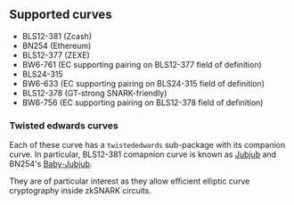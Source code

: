 ## Supported curves

* BLS12-381 (Zcash)
* BN254 (Ethereum)
* BLS12-377 (ZEXE)
* BW6-761 (EC supporting pairing on BLS12-377 field of definition)
* BLS24-315
* BW6-633 (EC supporting pairing on BLS24-315 field of definition)
* BLS12-378 (GT-strong SNARK-friendly)
* BW6-756 (EC supporting pairing on BLS12-378 field of definition)

### Twisted edwards curves

Each of these curve has a `twistededwards` sub-package with its companion curve. In particular, BLS12-381 comapnion curve is known as [Jubjub](https://z.cash/technology/jubjub/) and BN254's [Baby-Jubjub](https://iden3-docs.readthedocs.io/en/latest/_downloads/33717d75ab84e11313cc0d8a090b636f/Baby-Jubjub.pdf).

They are of particular interest as they allow efficient elliptic curve cryptography inside zkSNARK circuits.
